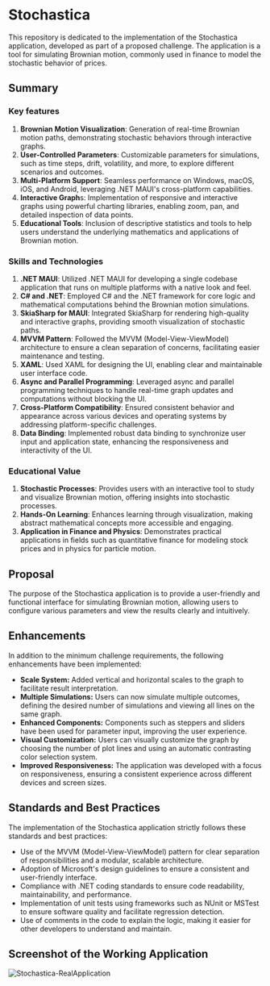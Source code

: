 # Stochastica

This repository is dedicated to the implementation of the Stochastica application, developed as part of a proposed challenge. The application is a tool for simulating Brownian motion, commonly used in finance to model the stochastic behavior of prices.

## Summary
### Key features

1. **Brownian Motion Visualization**: Generation of real-time Brownian motion paths, demonstrating stochastic behaviors through interactive graphs.
2. **User-Controlled Parameters**: Customizable parameters for simulations, such as time steps, drift, volatility, and more, to explore different scenarios and outcomes.
3. **Multi-Platform Support**: Seamless performance on Windows, macOS, iOS, and Android, leveraging .NET MAUI's cross-platform capabilities.
4. **Interactive Graph**s: Implementation of responsive and interactive graphs using powerful charting libraries, enabling zoom, pan, and detailed inspection of data points.
5. **Educational Tools**: Inclusion of descriptive statistics and tools to help users understand the underlying mathematics and applications of Brownian motion.
   
### Skills and Technologies

1. **.NET MAUI**: Utilized .NET MAUI for developing a single codebase application that runs on multiple platforms with a native look and feel.
2. **C# and .NET**: Employed C# and the .NET framework for core logic and mathematical computations behind the Brownian motion simulations.
3. **SkiaSharp for MAUI**: Integrated SkiaSharp for rendering high-quality and interactive graphs, providing smooth visualization of stochastic paths.
4. **MVVM Pattern**: Followed the MVVM (Model-View-ViewModel) architecture to ensure a clean separation of concerns, facilitating easier maintenance and testing.
5. **XAML**: Used XAML for designing the UI, enabling clear and maintainable user interface code.
6. **Async and Parallel Programming**: Leveraged async and parallel programming techniques to handle real-time graph updates and computations without blocking the UI.
7. **Cross-Platform Compatibility**: Ensured consistent behavior and appearance across various devices and operating systems by addressing platform-specific challenges.
8. **Data Binding**: Implemented robust data binding to synchronize user input and application state, enhancing the responsiveness and interactivity of the UI.

### Educational Value

1. **Stochastic Processes**: Provides users with an interactive tool to study and visualize Brownian motion, offering insights into stochastic processes.
2. **Hands-On Learning**: Enhances learning through visualization, making abstract mathematical concepts more accessible and engaging.
3. **Application in Finance and Physics**: Demonstrates practical applications in fields such as quantitative finance for modeling stock prices and in physics for particle motion.

## Proposal

The purpose of the Stochastica application is to provide a user-friendly and functional interface for simulating Brownian motion, allowing users to configure various parameters and view the results clearly and intuitively.

## Enhancements

In addition to the minimum challenge requirements, the following enhancements have been implemented:

- **Scale System:** Added vertical and horizontal scales to the graph to facilitate result interpretation.
- **Multiple Simulations:** Users can now simulate multiple outcomes, defining the desired number of simulations and viewing all lines on the same graph.
- **Enhanced Components:** Components such as steppers and sliders have been used for parameter input, improving the user experience.
- **Visual Customization:** Users can visually customize the graph by choosing the number of plot lines and using an automatic contrasting color selection system.
- **Improved Responsiveness:** The application was developed with a focus on responsiveness, ensuring a consistent experience across different devices and screen sizes.

## Standards and Best Practices

The implementation of the Stochastica application strictly follows these standards and best practices:

- Use of the MVVM (Model-View-ViewModel) pattern for clear separation of responsibilities and a modular, scalable architecture.
- Adoption of Microsoft's design guidelines to ensure a consistent and user-friendly interface.
- Compliance with .NET coding standards to ensure code readability, maintainability, and performance.
- Implementation of unit tests using frameworks such as NUnit or MSTest to ensure software quality and facilitate regression detection.
- Use of comments in the code to explain the logic, making it easier for other developers to understand and maintain.

## Screenshot of the Working Application

![Stochastica-RealApplication](https://github.com/LuccaGiffoni/Stochastica/assets/81778943/ca416461-e804-4e44-9df3-52a778f87c35)
